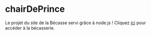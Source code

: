 chairDePrince
=============
Le projet du site de la Bécasse servi grâce à node.js !
Cliquez [ici](http://www.cheredeprince.net) pour accéder à la bécasserie.
